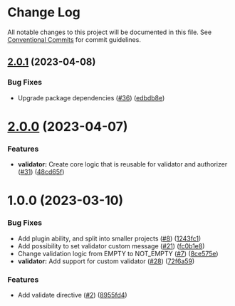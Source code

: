 # Change Log

All notable changes to this project will be documented in this file.
See [Conventional Commits](https://conventionalcommits.org) for commit guidelines.

## [2.0.1](https://github.com/ktutnik/graphql-directive/compare/@graphql-directive/validator@2.0.0...@graphql-directive/validator@2.0.1) (2023-04-08)

### Bug Fixes

- Upgrade package dependencies ([#36](https://github.com/ktutnik/graphql-directive/issues/36)) ([edbdb8e](https://github.com/ktutnik/graphql-directive/commit/edbdb8e2f1fa3ab5dd8d73c0ef6fd34e5057cf67))

# [2.0.0](https://github.com/ktutnik/graphql-directive/compare/@graphql-directive/validator@1.0.0...@graphql-directive/validator@2.0.0) (2023-04-07)

### Features

- **validator:** Create core logic that is reusable for validator and authorizer ([#31](https://github.com/ktutnik/graphql-directive/issues/31)) ([48cd65f](https://github.com/ktutnik/graphql-directive/commit/48cd65f681aacf4f3d42acb98864af828e8f52d9))

# 1.0.0 (2023-03-10)

### Bug Fixes

- Add plugin ability, and split into smaller projects ([#8](https://github.com/ktutnik/graphql-directive/issues/8)) ([1243fc1](https://github.com/ktutnik/graphql-directive/commit/1243fc16c953aa3f59cd038a77cb508401dbe0d2))
- Add possibility to set validator custom message ([#21](https://github.com/ktutnik/graphql-directive/issues/21)) ([fc0b1e8](https://github.com/ktutnik/graphql-directive/commit/fc0b1e8a799927788d598f68f34df118797f4012))
- Change validation logic from EMPTY to NOT_EMPTY ([#7](https://github.com/ktutnik/graphql-directive/issues/7)) ([8ce575e](https://github.com/ktutnik/graphql-directive/commit/8ce575e5e80940000e1cda4f637306dac2c9458a))
- **validator:** Add support for custom validator ([#28](https://github.com/ktutnik/graphql-directive/issues/28)) ([72f6a59](https://github.com/ktutnik/graphql-directive/commit/72f6a59517cb3f3d8c3f517e227a3a82436a942b))

### Features

- Add validate directive ([#2](https://github.com/ktutnik/graphql-directive/issues/2)) ([8955fd4](https://github.com/ktutnik/graphql-directive/commit/8955fd478a2007cedbe6c668fc3fd0a3b4c0d3e9))
